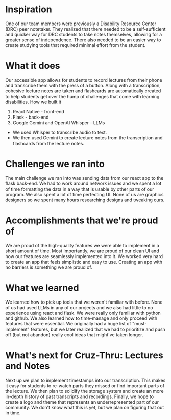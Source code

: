 # Inspiration

One of our team members were previously a Disability Resource Center (DRC) peer notetaker. They realized that there needed to be a self-sufficient and quicker way for DRC students to take notes themselves, allowing for a greater sense of independence. There also needed to be an easier way to create studying tools that required minimal effort from the student.

# What it does

Our accessible app allows for students to record lectures from their phone and transcribe them with the press of a button. Along with a transcription, cohesive lecture notes are taken and flashcards are automatically created to help students get over the hump of challenges that come with learning disabilities.
How we built it

1. React Native - front-end
2. Flask - back-end
3. Google Gemini and OpenAI Whisper - LLMs
- We used Whisper to transcribe audio to text.
- We then used Gemini to create lecture notes from the transcription and flashcards from the lecture notes.

# Challenges we ran into

The main challenge we ran into was sending data from our react app to the flask back-end. We had to work around network issues and we spent a lot of time formatting the data in a way that is usable by other parts of our program. We also spent a lot of time perfecting UI. None of us are graphics designers so we spent many hours researching designs and tweaking ours.

# Accomplishments that we're proud of

We are proud of the high-quality features we were able to implement in a short amount of time. Most importantly, we are proud of our clean UI and how our features are seamlessly implemented into it. We worked very hard to create an app that feels simplistic and easy to use. Creating an app with no barriers is something we are proud of.

# What we learned

We learned how to pick up tools that we weren't familiar with before. None of us had used LLMs in any of our projects and we also had little to no experience using react and flask. We were really only familiar with python and github. We also learned how to time-manage and only proceed with features that were essential. We originally had a huge list of "must-implement" features, but we later realized that we had to prioritize and push off (but not abandon) really cool ideas that might've taken longer.

# What's next for Cruz-Thru: Lectures and Notes

Next up we plan to implement timestamps into our transcription. This makes it easy for students to re-watch parts they missed or find important parts of the lecture. We then plan to solidify the storage system and create an more in-depth history of past transcripts and recordings. Finally, we hope to create a logo and theme that represents an underrepresented part of our community. We don't know what this is yet, but we plan on figuring that out in time.
